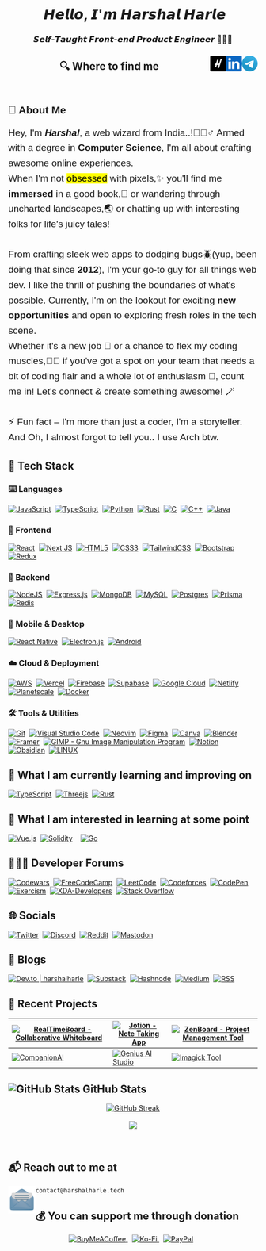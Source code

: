 <header>
<h1 align="center">
<img src="https://user-images.githubusercontent.com/1303154/88677602-1635ba80-d120-11ea-84d8-d263ba5fc3c0.gif" width="30px" alt="">  𝙃𝙚𝙡𝙡𝙤, 𝙄'𝙢 𝙃𝙖𝙧𝙨𝙝𝙖𝙡 𝙃𝙖𝙧𝙡𝙚
</h1>
<h3 align="center">
𝙎𝙚𝙡𝙛-𝙏𝙖𝙪𝙜𝙝𝙩 𝙁𝙧𝙤𝙣𝙩-𝙚𝙣𝙙 𝙋𝙧𝙤𝙙𝙪𝙘𝙩 𝙀𝙣𝙜𝙞𝙣𝙚𝙚𝙧 🧑🏻‍💻
</h3>

###
<a href="https://t.me/HarshalHarle" target="_blank" rel="noopener noreferrer">
    <img title='Use for Direct Messages' align="right" height="32" alt="Mail" src="assets/icons/telegram.png" />
</a>
<a href="https://www.linkedin.com/in/harshalharle" target="_blank" rel="noopener noreferrer">
    <img title='View Professional Journey' align="right" height="32" alt="LinkedIn" src="assets/icons/linkedin.png" />
</a>
<a href="https://www.harshalharle.tech" target="_blank" rel="noopener noreferrer">
    <img title='www.harshalharle.tech' align="right" height="32" alt="Harshal Harle" src="assets/icons/H.png"/>
</a>

<h2>🔍  Where to find me</h2>

</header>
<main>
<section>
<div style="font-family: 'Arial', sans-serif;">
  <h2 style="margin-bottom: 1rem;"> 🚀 About Me </h2>

  <p style="font-size: 1.2rem; line-height: 1.6;">
    Hey, I'm <em><strong>Harshal</strong></em>, a web wizard from India..!🧙🏼‍♂️ Armed with a degree in <strong>Computer Science</strong>, I'm all about crafting awesome online experiences.
    <br>
    When I'm not <mark>obsessed</mark> with pixels,✨ you'll find me <span style="font-weight: bold;">immersed</span> in a good book,📖 or wandering through uncharted landscapes,🌏 or chatting up with interesting folks for life's juicy tales!
    <br><br>
    From crafting sleek web apps to dodging bugs🪲(yup, been doing that since <strong>2012</strong>), I'm your go-to guy for all things web dev. I like the thrill of pushing the boundaries of what's possible. Currently, I'm on the lookout for exciting <strong>new opportunities</strong> and open to exploring fresh roles in the tech scene.
    <br>
    Whether it's a new job 💼 or a chance to flex my coding muscles,💪🏻 if you've got a spot on your team that needs a bit of coding flair and a whole lot of enthusiasm 🙌, count me in! Let's connect & create something awesome! 🪄
    <br><br>
    ⚡ Fun fact – I'm more than just a coder, I'm a storyteller. And Oh, I almost forgot to tell you.. I use Arch btw.
  </p>
</div>
</section>

<section>
<h2>🧰 Tech Stack </h2>
<h3>⌨️ Languages </h3>
    <div style="display: flex; flex-wrap: wrap; margin-bottom: 1.5rem;">
        <a href="https://developer.mozilla.org/en-US/docs/Web/JavaScript" target="_blank" rel="noopener noreferrer" style="margin-right: 0.5rem;">
            <img src="https://img.shields.io/badge/-Javascript-F7DF1E.svg?logo=javascript&logoColor=fff" alt="JavaScript" height="28rem">
        </a><!--separator-->
        <a href="https://www.typescriptlang.org" target="_blank" rel="noopener noreferrer" style="margin-right: 0.5rem;">
            <img src="https://img.shields.io/badge/-Typescript-3178C6.svg?logo=typescript&logoColor=white" alt="TypeScript" height="28rem">
        </a><!--separator-->
        <a href="https://www.python.org" target="_blank" rel="noopener noreferrer" style="margin-right: 0.5rem;">
            <img src="https://img.shields.io/badge/-Python-3776ab.svg?logo=python&logoColor=ffd43b" alt="Python" height="28rem">
        </a><!--separator-->
        <a href="https://www.rust-lang.org/" target="_blank" rel="noopener noreferrer" style="margin-right: 0.5rem;">
        <img src="https://img.shields.io/badge/-Rust-E57324.svg?logo=rust&logoColor=black" alt="Rust" height="28rem">
        </a><!--separator-->
        <a href="https://www.cprogramming.com" target="_blank" rel="noopener noreferrer" style="margin-right: 0.5rem;">
            <img src="https://img.shields.io/badge/-C-A8B9CC.svg?logo=c&logoColor=white" alt="C" height="28rem">
        </a><!--separator-->
        <a href="https://www.cplusplus.com" target="_blank" rel="noopener noreferrer" style="margin-right: 0.5rem;">
            <img src="https://img.shields.io/badge/-C++-00599C.svg?logo=c%2B%2B&logoColor=white" alt="C++" height="28rem">
        </a><!--separator-->
        <a href="https://www.java.com" target="_blank" rel="noopener noreferrer" style="margin-right: 0.5rem;">
            <img src="https://img.shields.io/badge/-Java-007396.svg?logo=java&logoColor=E76F00" alt="Java" height="28rem">
        </a>
    </div>

<h3>🎨 Frontend </h3>
<div style="display: flex; flex-wrap: wrap; margin-bottom: 1.5rem;">
    <a href="https://react.dev" target="_blank" rel="noopener noreferrer" style="margin-right: 0.5rem;">
        <img src="https://img.shields.io/badge/-React-20232A.svg?logo=react&logoColor=61DAFB" alt="React" height="28rem">
    </a><!--separator-->
    <a href="https://nextjs.org" target="_blank" rel="noopener noreferrer" style="margin-right: 0.5rem;">
        <img src="https://img.shields.io/badge/-Next_JS-black.svg?logo=next.js&logoColor=white" alt="Next JS" height="28rem">
    </a><!--separator-->
    <a href="https://developer.mozilla.org/en-US/docs/Web/Guide/HTML/HTML5" target="_blank" rel="noopener noreferrer" style="margin-right: 0.5rem;">
        <img src="https://img.shields.io/badge/-HTML5-E34F26.svg?logo=html5&logoColor=white" alt="HTML5" height="28rem">
    </a><!--separator-->
    <a href="https://developer.mozilla.org/en-US/docs/Web/CSS" target="_blank" rel="noopener noreferrer" style="margin-right: 0.5rem;">
        <img src="https://img.shields.io/badge/-CSS3-1572B6.svg?logo=css3&logoColor=white" alt="CSS3" height="28rem">
    </a><!--separator-->
    <a href="https://tailwindcss.com" target="_blank" rel="noopener noreferrer" style="margin-right: 0.5rem;">
        <img src="https://img.shields.io/badge/-TailwindCSS-0b1121.svg?logo=tailwind-css&logoColor=38bdf8" alt="TailwindCSS" height="28rem">
    </a><!--separator-->
    <a href="https://getbootstrap.com" target="_blank" rel="noopener noreferrer" style="margin-right: 0.5rem;">
        <img src="https://img.shields.io/badge/-Bootstrap-6e2bf1.svg?logo=bootstrap&logoColor=white" alt="Bootstrap" height="28rem">
    </a><!--separator-->
    <a href="https://redux.js.org" target="_blank" rel="noopener noreferrer">
        <img src="https://img.shields.io/badge/-Redux-764ABC.svg?logo=redux&logoColor=white" alt="Redux" height="28rem">
    </a>
</div>

<h3>🐧 Backend </h3>
<div style="display: flex; flex-wrap: wrap; margin-bottom: 1.5rem;">
    <a href="https://nodejs.org" target="_blank" rel="noopener noreferrer" style="margin-right: 0.5rem;">
        <img src="https://img.shields.io/badge/Node.js-339933.svg?logo=node.js&logoColor=white" alt="NodeJS" height="28rem">
    </a><!--separator-->
    <a href="https://expressjs.com" target="_blank" rel="noopener noreferrer" style="margin-right: 0.5rem;">
        <img src="https://img.shields.io/badge/-Express.js-black.svg?logo=express&logoColor=white" alt="Express.js" height="28rem">
    </a><!--separator-->
    <a href="https://www.mongodb.com" target="_blank" rel="noopener noreferrer" style="margin-right: 0.5rem;">
        <img src="https://img.shields.io/badge/-MongoDB-47A248.svg?logo=mongodb&logoColor=white" alt="MongoDB" height="28rem">
    </a><!--separator-->
    <a href="https://www.mysql.com" target="_blank" rel="noopener noreferrer" style="margin-right: 0.5rem;">
        <img src="https://img.shields.io/badge/-MySQL-00758f.svg?logo=mysql&logoColor=white" alt="MySQL" height="28rem">
    </a><!--separator-->
    <a href="https://www.postgresql.org" target="_blank" rel="noopener noreferrer" style="margin-right: 0.5rem;">
        <img src="https://img.shields.io/badge/-Postgres-0064A5.svg?logo=postgresql&logoColor=white" alt="Postgres" height="28rem">
    </a><!--separator-->
    <a href="https://www.prisma.io" target="_blank" rel="noopener noreferrer" style="margin-right: 0.5rem;">
        <img src="https://img.shields.io/badge/Prisma-070811.svg?logo=Prisma&logoColor=white" alt="Prisma" height="28rem">
    </a><!--separator-->
    <a href="https://redis.io" target="_blank" rel="noopener noreferrer">
        <img src="https://img.shields.io/badge/-Redis-D82C20.svg?logo=redis&logoColor=white" alt="Redis" height="28rem">
    </a>
</div>

<h3>📱 Mobile & Desktop </h3>
<div style="display: flex; flex-wrap: wrap; margin-bottom: 1.5rem;">
    <a href="https://reactnative.dev" target="_blank" rel="noopener noreferrer" style="margin-right: 0.5rem;">
        <img src="https://img.shields.io/badge/-React_Native-20232A.svg?logo=react&logoColor=61DAFB" alt="React Native" height="28rem">
    </a><!--separator-->
    <a href="https://www.electronjs.org" target="_blank" rel="noopener noreferrer" style="margin-right: 0.5rem;">
        <img src="https://img.shields.io/badge/-Electron.js-47848F.svg?logo=electron&logoColor=white" alt="Electron.js" height="28rem">
    </a><!--separator-->
    <a href="https://developer.android.com" target="_blank" rel="noopener noreferrer" style="margin-right: 0.5rem;">
        <img src="https://img.shields.io/badge/-Android-3DDC84.svg?logo=android&logoColor=white" alt="Android" height="28rem">
    </a>
</div>

<h3>☁️ Cloud & Deployment </h3>
<div style="display: flex; flex-wrap: wrap; margin-bottom: 1.5rem;">
    <a href="https://aws.amazon.com" target="_blank" rel="noopener noreferrer" style="margin-right: 0.5rem;">
        <img src="https://img.shields.io/badge/-AWS-232F3E.svg?logo=amazon-aws&logoColor=FF9900" alt="AWS" height="28rem">
    </a><!--separator-->
    <a href="https://vercel.com" target="_blank" rel="noopener noreferrer" style="margin-right: 0.5rem;">
        <img src="https://img.shields.io/badge/-Vercel-black.svg?logo=vercel&logoColor=white" alt="Vercel" height="28rem">
    </a><!--separator-->
    <a href="https://firebase.google.com" target="_blank" rel="noopener noreferrer" style="margin-right: 0.5rem;">
        <img src="https://img.shields.io/badge/-Firebase-039BE5.svg?logo=firebase&logoColor=FFCA28" alt="Firebase" height="28rem">
    </a><!--separator-->
    <a href="https://supabase.com" target="_blank" rel="noopener noreferrer" style="margin-right: 0.5rem;">
        <img src="https://img.shields.io/badge/Supabase-black.svg?logo=supabase&logoColor=3ECF8E" alt="Supabase" height="28rem">
    </a><!--separator-->
    <a href="https://cloud.google.com" target="_blank" rel="noopener noreferrer" style="margin-right: 0.5rem;">
        <img src="https://img.shields.io/badge/-Google_Cloud-4285F4.svg?logo=google-cloud&logoColor=white" alt="Google Cloud" height="28rem">
    </a><!--separator-->
    <a href="https://www.netlify.com" target="_blank" rel="noopener noreferrer">
        <img src="https://img.shields.io/badge/-Netlify-00C7B7.svg?logo=netlify&logoColor=white" alt="Netlify" height="28rem">
    </a><!--separator-->
    <a href="https://planetscale.com" target="_blank" rel="noopener noreferrer" style="margin-right: 0.5rem;">
        <img src="https://img.shields.io/badge/PlanetScale-black.svg?logo=planetscale&logoColor=white" alt="Planetscale" height="28rem">
    </a><!--separator-->
    <a href="https://www.docker.com" target="_blank" rel="noopener noreferrer" style="margin-right: 0.5rem;">
        <img src="https://img.shields.io/badge/Docker-%230599dd.svg?logo=docker&logoColor=ebeef0" alt="Docker" height="28rem">
    </a>
</div>

<h3>🛠️ Tools & Utilities </h3>
<div style="display: flex; flex-wrap: wrap; margin-bottom: 1.5rem;">
    <a href="https://git-scm.com" target="_blank" rel="noopener noreferrer" style="margin-right: 0.5rem;">
        <img src="https://img.shields.io/badge/-Git-F05032.svg?logo=git&logoColor=white" alt="Git" height="28rem">
    </a><!--separator-->
    <a href="https://code.visualstudio.com/insiders" target="_blank" rel="noopener noreferrer" style="margin-right: 0.5rem;">
        <img src="https://img.shields.io/badge/-VS_Code_Insiders-282C34.svg?logo=visual-studio-code&logoColor=24bfa5" alt="Visual Studio Code" height="28rem">
    </a><!--separator-->
    <a href="https://neovim.io" target="_blank" rel="noopener noreferrer" style="margin-right: 0.5rem;">
        <img src="https://img.shields.io/badge/NeoVim-%2357A143?&logo=neovim&logoColor=white" alt="Neovim" height="28rem">
    </a><!--separator-->
    <a href="https://www.figma.com" target="_blank" rel="noopener noreferrer" style="margin-right: 0.5rem;">
        <img src="https://img.shields.io/badge/-Figma-F24E1E.svg?logo=figma&logoColor=white" alt="Figma" height="28rem">
    </a><!--separator-->
    <a href="https://www.canva.com" target="_blank" rel="noopener noreferrer" style="margin-right: 0.5rem;">
        <img src="https://img.shields.io/badge/Canva-%232f7ede.svg?logo=Canva&logoColor=white" alt="Canva" height="28rem">
    </a><!--separator-->
    <a href="https://www.blender.org" target="_blank" rel="noopener noreferrer" style="margin-right: 0.5rem;">
      <img src="https://img.shields.io/badge/Blender-%23F5792A.svg?logo=blender&logoColor=white" alt="Blender" height="28rem">
    </a><!--separator-->
    <a href="https://www.framer.com" target="_blank" rel="noopener noreferrer" style="margin-right: 0.5rem;">
      <img src="https://img.shields.io/badge/Framer-black.svg?logo=framer&logoColor=00a6ff" alt="Framer" height="28rem">
    </a><!--separator-->
    <a href="https://www.gimp.org" target="_blank" rel="noopener noreferrer" style="margin-right: 0.5rem;">
      <img src="https://img.shields.io/badge/GIMP-CCCCCC.svg?logo=gimp&logoColor=534d3d" alt="GIMP - Gnu Image Manipulation Program" height="28rem">
    </a><!--separator-->
   <a href="https://www.notion.so" target="_blank" rel="noopener noreferrer" style="margin-right: 0.5rem;">
       <img src="https://img.shields.io/badge/-Notion-black.svg?logo=notion&logoColor=white" alt="Notion" height="28rem">
   </a><!--separator-->
   <a href="https://obsidian.md" target="_blank" rel="noopener noreferrer" style="margin-right: 0.5rem;">
       <img src="https://img.shields.io/badge/-Obsidian-black.svg?logo=obsidian&logoColor=826ed9" alt="Obsidian" height="28rem">
   </a><!--separator-->
   <a href="https://www.linux.org" target="_blank" rel="noopener noreferrer" style="margin-right: 0.5rem;">
       <img title='It does infinite loops in 5 seconds' src="https://img.shields.io/badge/-Linux-55a7cc.svg?logo=linux&logoColor=13466b" alt="LINUX" height="28rem">
   </a>
</div>

<h2>📖 What I am currently learning and improving on </h2>
<div style="display: flex; flex-wrap: wrap; margin-bottom: 1.5rem;">
   <a href="https://www.typescriptlang.org" target="_blank" rel="noopener noreferrer" style="margin-right: 0.5rem;">
       <img src="https://img.shields.io/badge/-Typescript-3178C6.svg?logo=typescript&logoColor=white" alt="TypeScript" height="28rem">
   </a><!--separator-->
   <a href="https://threejs.org" target="_blank" rel="noopener noreferrer" style="margin-right: 0.5rem;">
     <img src="https://img.shields.io/badge/Three.js-black.svg?logo=three.js&logoColor=white" alt="Threejs" height="28rem">
   </a><!--separator-->
   <a href="https://www.rust-lang.org/" target="_blank" rel="noopener noreferrer" style="margin-right: 0.5rem;">
   <img src="https://img.shields.io/badge/-Rust-E57324.svg?logo=rust&logoColor=black" alt="Rust" height="28rem">
   </a>
</div>

<h2>🔭 What I am interested in learning at some point </h2>
<div style="display: flex; flex-wrap: wrap; margin-bottom: 1.5rem;">
   <a href="https://vuejs.org" target="_blank" rel="noopener noreferrer" style="margin-right: 0.5rem;">
       <img src="https://img.shields.io/badge/Vue-%2335495e.svg?logo=vuedotjs&logoColor=%234FC08D" alt="Vue.js" height="28rem">
   </a><!--separator-->
   <a href="https://soliditylang.org/" target="_blank" rel="noopener noreferrer" style="margin-right: 0.5rem;">
       <img src="https://img.shields.io/badge/Solidity-2b247c.svg?logo=solidity&logoColor=white" alt="Solidity" height="28rem" style="margin-right: 0.5rem;">
   </a><!--separator-->
   <a href="https://golang.org" target="_blank" rel="noopener noreferrer" style="margin-right: 0.5rem;">
   <img src="https://img.shields.io/badge/Go-%2300ADD8.svg?logo=go&logoColor=white" alt="Go" height="28rem">
   </a>
</div>

<section>
<h2>🧑🏻‍💻 Developer Forums </h2>
<div style="display: flex; flex-wrap: wrap; margin-bottom: 1.5rem;">
   <a href="https://www.codewars.com/users/HarshalHarle" target="_blank" rel="noopener noreferrer" style="margin-right: 0.5rem;">
       <img src="https://img.shields.io/badge/Codewars-B1361E.svg?logo=codewars&logoColor=black" alt="Codewars" height="28rem">
   </a><!--separator-->
   <a href="https://www.freecodecamp.org/harshal_harle" target="_blank" rel="noopener noreferrer" style="margin-right: 0.5rem;">
       <img src="https://img.shields.io/badge/Freecodecamp-%23123?&logo=freecodecamp&logoColor=green" alt="FreeCodeCamp" height="28rem">
   </a><!--separator-->
   <a href="https://leetcode.com/HarshalHarle" target="_blank" rel="noopener noreferrer" style="margin-right: 0.5rem;">
       <img src="https://img.shields.io/badge/LeetCode-282C34.svg?logo=LeetCode&logoColor=#d16c06" alt="LeetCode" height="28rem">
   </a><!--separator-->
   <a href="https://codeforces.com/profile/Harshal_Harle" target="_blank" rel="noopener noreferrer" style="margin-right: 0.5rem;">
       <img src="https://img.shields.io/badge/Codeforces-445f9d.svg?logo=Codeforces&logoColor=white" alt="Codeforces" height="28rem">
   </a><!--separator-->
   <a href="https://codepen.io/HarshalHarle" target="_blank" rel="noopener noreferrer" style="margin-right: 0.5rem;">
       <img src="https://img.shields.io/badge/Codepen-black.svg?logo=codepen&logoColor=white" alt="CodePen" height="28rem">
   </a><!--separator-->
   <a href="https://exercism.org/profiles/HarshalHarle" target="_blank" rel="noopener noreferrer" style="margin-right: 0.5rem;">
       <img src="https://img.shields.io/badge/Exercism-009CAB.svg?logo=exercism&logoColor=white" alt="Exercism" height="28rem">
   </a><!--separator-->
   <a href="https://www.xda-developers.com" target="_blank" rel="noopener noreferrer" style="margin-right: 0.5rem;">
       <img src="https://img.shields.io/badge/XDA--Developers-%232daae9.svg?logo=XDA-Developers&logoColor=e43f64" alt="XDA-Developers" height="28rem">
   </a><!--separator-->
   <a href="https://stackoverflow.com/users/9130194/harshalharle" target="_blank" rel="noopener noreferrer" style="margin-right: 0.5rem;">
       <img src="https://img.shields.io/badge/-Stackoverflow-FE7A16.svg?logo=stack-overflow&logoColor=white" alt="Stack Overflow" height="28rem">
   </a>
</div>
</section>

<section>
<h2>🌐 Socials </h2>
<div style="display: flex; flex-wrap: wrap; margin-bottom: 1.5rem;">
   <a href="https://twitter.com/HarshalHarle" target="_blank" rel="noopener noreferrer" style="margin-right: 0.5rem;">
       <img src="https://img.shields.io/badge/Twitter-black.svg?logo=X&logoColor=white" alt="Twitter" height="28rem">
   </a><!--separator-->
   <a href="https://discord.com/users/harshalharle" target="_blank" rel="noopener noreferrer" style="margin-right: 0.5rem;">
       <img src="https://img.shields.io/badge/Discord-%235865F2.svg?logo=discord&logoColor=white" alt="Discord" height="28rem">
   </a><!--separator-->
   <a href="https://www.reddit.com/user/HarshalHarle" target="_blank" rel="noopener noreferrer" style="margin-right: 0.5rem;">
       <img src="https://img.shields.io/badge/Reddit-FF4500.svg?logo=reddit&logoColor=white" alt="Reddit" height="28rem">
   </a><!--separator-->
   <a href="https://mastodon.social/@HarshalHarle" target="_blank" rel="noopener noreferrer" style="margin-right: 0.5rem;">
       <img src="https://img.shields.io/badge/-Mastodon-%235d4fe6?logo=mastodon&logoColor=white" alt="Mastodon" height="28rem">
   </a>
</div>
</section>

<section>
<h2>📝 Blogs </h2>
<div style="display: flex; flex-wrap: wrap; margin-bottom: 1.5rem;">
   <a href="https://dev.to/harshalharle" target="_blank" rel="noopener noreferrer" style="margin-right: 0.5rem;">
       <img src="https://img.shields.io/badge/Dev.to-0A0A0A.svg?logo=dev.to&logoColor=white" alt="Dev.to | harshalharle" height="28rem">
   </a><!--separator-->
   <a href="https://harshalharle.substack.com" target="_blank" rel="noopener noreferrer" style="margin-right: 0.5rem;">
       <img src="https://img.shields.io/badge/Substack-%23006f5c.svg?logo=substack&logoColor=FF6719" alt="Substack" height="28rem">
   </a><!--separator-->
   <a href="https://hashnode.com/@harshalharle" target="_blank" rel="noopener noreferrer" style="margin-right: 0.5rem;">
       <img src="https://img.shields.io/badge/Hashnode-2962FF.svg?logo=hashnode&logoColor=white" alt="Hashnode" height="28rem">
   </a><!--separator-->
   <a href="https://medium.com/@HarshalHarle" target="_blank" rel="noopener noreferrer" style="margin-right: 0.5rem;">
       <img src="https://img.shields.io/badge/Medium-12100E.svg?logo=medium&logoColor=white" alt="Medium" height="28rem">
   </a><!--separator-->
   <a href="https://www.harshalharle.tech/feed/" target="_blank" rel="noopener noreferrer" style="margin-right: 0.5rem;">
       <img src="https://img.shields.io/badge/RSS-F88900.svg?logo=rss&logoColor=white" alt="RSS" height="28rem">
   </a>
</div>
</section>

## 📂 Recent Projects

[![RealTimeBoard - Collaborative Whiteboard](https://svg.bookmark.style/api?url=https://realtimeboard.vercel.app)](https://realtimeboard.vercel.app) | [![Jotion - Note Taking App](https://svg.bookmark.style/api?url=https://jotion.vercel.app)](https://jotion.vercel.app) | [![ZenBoard - Project Management Tool](https://svg.bookmark.style/api?url=https://zenboard.vercel.app)](https://zenboard.vercel.app)
|-|-|-|
[![CompanionAI](https://svg.bookmark.style/api?url=https://companion-ai.vercel.app)](https://companion-ai.vercel.app) | [![Genius AI Studio](https://svg.bookmark.style/api?url=https://genius-studio.vercel.app)](https://genius-studio.vercel.app) | [![Imagick Tool](https://svg.bookmark.style/api?url=https://imagick.vercel.app)](https://imagick.vercel.app)

<section>
<h2>
    <img src="https://i.pinimg.com/originals/65/c4/f4/65c4f452571be1261e9c623f7da488ac.gif" alt="GitHub Stats" style="width: 2rem;">
    GitHub Stats
</h2>
<div  align="center">
    <div style="margin-bottom: 1rem;">
        <a href="https://github.com/HarshalHarle?tab=repositories">
            <img src="https://streak-stats.demolab.com?user=HarshalHarle&theme=transparent&border_radius=30&fire=FF4500&border=EB5454&ring=006AFF&stroke=BF616A&sideNums=80a1d4&currStreakNum=a6d9ff&dates=049167&currStreakLabel=c6ffbb&sideLabels=ffcdfd" alt="GitHub Streak">
        </a>
    </div>
    <div style="margin-bottom: 1rem;">
        <a href="https://github.com/HarshalHarle?tab=repositories">
            <img height=200 align="center" src="https://gstat.vercel.app/api/top-langs?username=harshalharle&show=reviews,discussions_started,discussions_answered,prs_merged,prs_merged_percentage&size_weight=0.5&count_weight=0.5&langs_count=10&layout=compact&include_all_commits=true&count_private=true&theme=transparent#gh-dark-mode-only&hide_border=true&border_radius=30&theme=chartreuse-dark" />
        </a>
    </div>
    <div>
        <a>
            <img src="https://visitcount.itsvg.in/api?id=HarshalHarle&label=Guests%20Visited&icon=8&color=7&pretty=true" alt="">
        </a>
    </div>
</div>
</section>

<footer>
<h2>📬 Reach out to me at</h2>
<a title='Open Default Mail Client App' href="mailto:contact@harshalharle.tech">
    <img height="55" align="left" clear="right" alt="Mail" src="assets/icons/mail.png" />
</a>

```
contact@harshalharle.tech
```

 <h2>💰 You can support me through donation</h2>
 <div  align="center">
<a href="https://buymeacoffee.com/harshalharle"  target="_blank" rel="noopener noreferrer" style="margin-right: 0.5rem;">
    <img src="https://img.shields.io/badge/Buy%20Me%20a%20Coffee-ffdd00.svg?logo=buy-me-a-coffee&logoColor=black" alt="BuyMeACoffee" height="28rem">
</a>
<a href="https://ko-fi.com/harshalharle"  target="_blank" rel="noopener noreferrer" style="margin-right: 0.5rem;">
    <img src="https://img.shields.io/badge/Buy%20Me%20a%20Chai-F16061.svg?logo=ko-fi&logoColor=white" alt="Ko-Fi" height="28rem">
</a>
<a href="https://paypal.me/harshalharle"  target="_blank" rel="noopener noreferrer" style="margin-right: 0.5rem;">
    <img src="https://img.shields.io/badge/PayPal-1f264f.svg?logo=paypal&logoColor=2790c3" alt="PayPal" height="28rem">
</a>
</div>
</footer>
